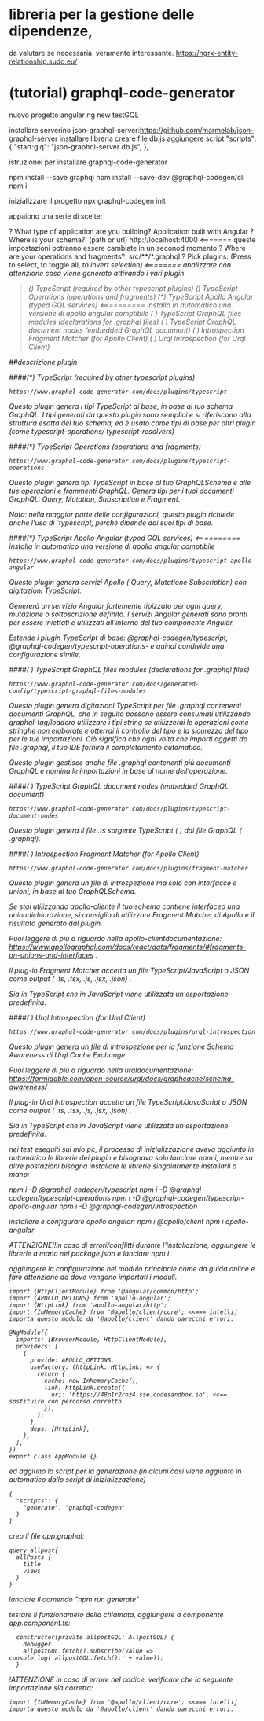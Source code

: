 # libreria per la gestione delle dipendenze,
da valutare se necessaria. veramente interessante.
https://ngrx-entity-relationship.sudo.eu/

# (tutorial) graphql-code-generator
nuovo progetto angular
ng new testGQL

installare serverino json-graphql-server:https://github.com/marmelab/json-graphql-server
installare libreria
creare file db.js
aggiungere script  "scripts":
{
"start:glq": "json-graphql-server db.js",
},


istruzionei per installare graphql-code-generator

npm install --save graphql
npm install --save-dev @graphql-codegen/cli
npm i

inizializzare il progetto
npx graphql-codegen init

appaiono una serie di scelte:

? What type of application are you building? Application built with Angular
? Where is your schema?: (path or url) http://localhost:4000 <======= queste impostazioni potranno essere cambiate in un seconod momento
? Where are your operations and fragments?: src/**/*.graphql
? Pick plugins: (Press <space> to select, <a> to toggle all, <i> to invert selection) <======== analizzare con attenzione cosa viene generato attivando i vari plugin
>(*) TypeScript (required by other typescript plugins)
(*) TypeScript Operations (operations and fragments)
(*) TypeScript Apollo Angular (typed GQL services) <========== installa in automatico una versione di apollo angular comptibile
( ) TypeScript GraphQL files modules (declarations for .graphql files)
( ) TypeScript GraphQL document nodes (embedded GraphQL document)
( ) Introspection Fragment Matcher (for Apollo Client)
( ) Urql Introspection (for Urql Client)

##descrizione plugin

####(*) TypeScript (required by other typescript plugins)

	https://www.graphql-code-generator.com/docs/plugins/typescript

Questo plugin genera i tipi TypeScript di base, in base al tuo schema GraphQL.
I tipi generati da questo plugin sono semplici e si riferiscono alla struttura esatta
del tuo schema, ed è usato come tipi di base per altri plugin
(come typescript-operations/ typescript-resolvers)

####(*) TypeScript Operations (operations and fragments)

	https://www.graphql-code-generator.com/docs/plugins/typescript-operations

Questo plugin genera tipi TypeScript in base al tuo GraphQLSchema e alle tue operazioni e frammenti GraphQL.
Genera tipi per i tuoi documenti GraphQL: Query, Mutation, Subscription e Fragment.

Nota: nella maggior parte delle configurazioni, questo plugin richiede anche
l'uso di `typescript, perché dipende dai suoi tipi di base.

####(*) TypeScript Apollo Angular (typed GQL services) <========== installa in automatico una versione di apollo angular comptibile

	https://www.graphql-code-generator.com/docs/plugins/typescript-apollo-angular

Questo plugin genera servizi Apollo ( Query, Mutatione Subscription) con digitazioni TypeScript.

Genererà un servizio Angular fortemente tipizzato per ogni query, mutazione o
sottoscrizione definita. I servizi Angular generati sono pronti per essere
iniettati e utilizzati all'interno del tuo componente Angular.

Estende i plugin TypeScript di base: @graphql-codegen/typescript,
@graphql-codegen/typescript-operations-
e quindi condivide una configurazione simile.

####( ) TypeScript GraphQL files modules (declarations for .graphql files)

	https://www.graphql-code-generator.com/docs/generated-config/typescript-graphql-files-modules

Questo plugin genera digitazioni TypeScript per file .graphql contenenti documenti GraphQL,
che in seguito possono essere consumati utilizzando graphql-tag/loadero utilizzare i
tipi string se utilizzerai le operazioni come stringhe non elaborate e otterrai il
controllo del tipo e la sicurezza del tipo per le tue importazioni. Ciò significa
che ogni volta che importi oggetti da file .graphql, il tuo IDE fornirà il completamento
automatico.

Questo plugin gestisce anche file .graphql contenenti più documenti GraphQL e nomina le
importazioni in base al nome dell'operazione.

####( ) TypeScript GraphQL document nodes (embedded GraphQL document)

	https://www.graphql-code-generator.com/docs/plugins/typescript-document-nodes

Questo plugin genera il file .ts sorgente TypeScript ( ) dai file GraphQL ( .graphql).

####( ) Introspection Fragment Matcher (for Apollo Client)

	https://www.graphql-code-generator.com/docs/plugins/fragment-matcher

Questo plugin genera un file di introspezione ma solo con interfacce e unioni, in base al tuo GraphQLSchema.

Se stai utilizzando apollo-cliente il tuo schema contiene interfaceo una uniondichiarazione, si consiglia di
utilizzare Fragment Matcher di Apollo e il risultato generato dal plugin.

Puoi leggere di più a riguardo nella apollo-clientdocumentazione:
https://www.apollographql.com/docs/react/data/fragments/#fragments-on-unions-and-interfaces .

Il plug-in Fragment Matcher accetta un file TypeScript/JavaScript o JSON come output ( .ts, .tsx, .js, .jsx, .json) .

Sia in TypeScript che in JavaScript viene utilizzata un'esportazione predefinita.

####( ) Urql Introspection (for Urql Client)

	https://www.graphql-code-generator.com/docs/plugins/urql-introspection

Questo plugin genera un file di introspezione per la funzione Schema Awareness di Urql Cache Exchange

Puoi leggere di più a riguardo nella urqldocumentazione: https://formidable.com/open-source/urql/docs/graphcache/schema-awareness/ .

Il plug-in Urql Introspection accetta un file TypeScript/JavaScript o JSON come output ( .ts, .tsx, .js, .jsx, .json) .

Sia in TypeScript che in JavaScript viene utilizzata un'esportazione predefinita.


nei test eseguiti sul mio pc, il processo di inizializzazione aveva aggiunto in automatico le librerie dei plugin
e bisognava solo lanciare npm i, mentre su altre postazioni bisogna installare le librerie singolarmente
installarli a mano:

npm i -D @graphql-codegen/typescript
npm i -D @graphql-codegen/typescript-operations
npm i -D @graphql-codegen/typescript-apollo-angular
npm i -D @graphql-codegen/introspection

installare e configurare apollo angular:
npm i @apollo/client
npm i apollo-angular

ATTENZIONE!!in caso di errori/conflitti durante l'installazione, aggiungere le librerie a mano nel package.json e lanciare npm i

aggiungere la configurazione nel modulo principale come da guida online e fare attenzione da dove vengono importati i moduli.
```
import {HttpClientModule} from '@angular/common/http';
import {APOLLO_OPTIONS} from 'apollo-angular';
import {HttpLink} from 'apollo-angular/http';
import {InMemoryCache} from '@apollo/client/core'; <<=== intellij importa questo modulo da '@apollo/client' dando parecchi errori.

@NgModule({
  imports: [BrowserModule, HttpClientModule],
  providers: [
    {
      provide: APOLLO_OPTIONS,
      useFactory: (httpLink: HttpLink) => {
        return {
          cache: new InMemoryCache(),
          link: httpLink.create({
            uri: 'https://48p1r2roz4.sse.codesandbox.io', <<== sostituire con percorso corretto
          }),
        };
      },
      deps: [HttpLink],
    },
  ],
})
export class AppModule {}
```

ed aggiuno lo script per la generazione (in alcuni casi viene aggiunto in automatico dallo script di inizializzazione)
```
{
  "scripts": {
    "generate": "graphql-codegen"
  }
}
```

creo il file app.graphql:
```
query allpost{
  allPosts {
    title
    views
  }
}
```

lanciare il comendo "npm run generate"

testare il funzionameto della chiamata, aggiungere a componente app.component.ts:
```
  constructor(private allpostGQL: AllpostGQL) {
    debugger
    allpostGQL.fetch().subscribe(value => console.log('allpostGQL.fetch():' + value));
  }
```
!ATTENZIONE in caso di errore nel codice, verificare che la seguente importazione sia corretta:
```
import {InMemoryCache} from '@apollo/client/core'; <<=== intellij importa questo modulo da '@apollo/client' dando parecchi errori.
```
